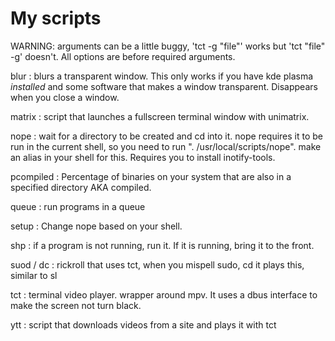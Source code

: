 # My scripts

WARNING: arguments can be a little buggy, 'tct -g "file"' works but 'tct "file" -g' doesn't. All options are before required arguments.

blur : blurs a transparent window. This only works if you have kde plasma *installed* and some software that makes a window transparent. Disappears when you close a window.

matrix : script that launches a fullscreen terminal window with unimatrix.

nope : wait for a directory to be created and cd into it.
	nope requires it to be run in the current shell,
	so you need to run ". /usr/local/scripts/nope".
	make an alias in your shell for this.
	Requires you to install inotify-tools.

pcompiled : Percentage of binaries on your system that are also in a specified directory AKA compiled.

queue : run programs in a queue

setup : Change nope based on your shell.

shp : if a program is not running, run it. If it is running, bring it to the front.

suod / dc : rickroll that uses tct, when you mispell sudo, cd it plays this, similar to sl

tct : terminal video player. wrapper around mpv.
It uses a dbus interface to make the screen not turn black.

ytt : script that downloads videos from a site and plays it with tct

